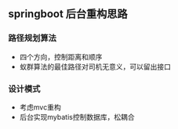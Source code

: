 ## springboot 后台重构思路

### 路径规划算法

* 四个方向，控制距离和顺序
* 蚁群算法的最佳路径对司机无意义，可以留出接口

### 设计模式

* 考虑mvc重构
* 后台实现mybatis控制数据库，松耦合

